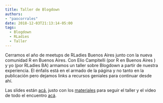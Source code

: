```yaml
---
title: Taller de Blogdown
authors: 
- "paocorrales"
date: 2018-12-03T21:13:14-05:00
tags:
  - Blogdown
  - RLadies
  - Taller
---
```


Cerramos el año de meetups de RLadies Buenos Aires junto con la nueva comunidad R en Buenos Aires. Con Elio Campitelli (por R en Buenos Aires ) y yo (por RLadies BA) armamos un taller sobre Blogdown a partir de nuestra experiencia. El énfalis está en el armado de la página y no tanto en la publicación pero dejamos links a recursos geniales para continuar desde ahí.

Las slides están [acá](https://github.com/rladies/meetup-presentations_buenosaires/blob/master/2018-12-03%20-%20Taller%20de%20Blogdown/Taller%20de%20Blogdown.pptx), justo con los [materiales](https://github.com/rladies/meetup-presentations_buenosaires/blob/master/2018-12-03%20-%20Taller%20de%20Blogdown/taller-blogdown.zip) para seguir el taller y el video de todo el encuentro [acá](https://www.youtube.com/watch?v=KLUkxJCz1ew&feature=youtu.be).